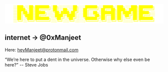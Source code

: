 

![alt text](https://raw.githubusercontent.com/0xManjeet/0xManjeet/main/ng.png)


internet -> @0xManjeet
-
Here: heyManjeet@protonmail.com 

“We’re here to put a dent in the universe. Otherwise why else even be here?”
-- Steve Jobs

